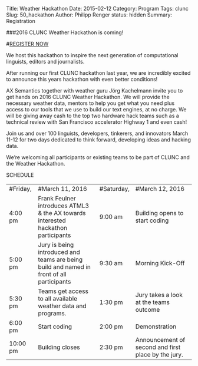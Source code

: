 Title: Weather Hackathon
Date: 2015-02-12
Category: Program
Tags: clunc
Slug: 50_hackathon
Author: Philipp Renger
status: hidden
Summary: Registration

###2016 CLUNC Weather Hackathon is coming!

#[REGISTER NOW](https://www.eventbrite.com/e/clunc-weather-hackathon-tickets-21003383686)

We host this hackathon to inspire the next generation of computational linguists, editors and journalists.

After running our first CLUNC hackathon last year, we are incredibly excited to announce this years hackathon with even better conditions!

AX Semantics together with weather guru Jörg Kachelmann invite you to get hands on 2016 CLUNC Weather Hackathon. We will provide  the necessary weather data, mentors to help you get what you need plus access to our tools that we use to build our text engines, at no charge. We will be giving away cash to the top two hardware hack teams such as a technical review with San Francisco accelerator Highway 1 and even cash!

Join us and over 100 linguists, developers, tinkerers, and innovators March 11-12 for two days dedicated to think forward, developing ideas and hacking data.

We’re welcoming all participants or existing teams to be part of CLUNC and the Weather Hackathon.

SCHEDULE

<table>
    <tr>
        <td>#Friday,</td>
        <td>#March 11, 2016</td>
        <td>#Saturday,</td>
        <td>#March 12, 2016</td>
    </tr>
        <tr>
        <td>4:00 pm</td>
        <td>Frank Feulner introduces ATML3 & the AX towards interested hackathon participants</td>
        <td>9:00 am</td>
        <td>Building opens to start coding</td>
    </tr>
        <tr>
        <td>5:00 pm</td>
        <td>Jury is being introduced and teams are being build and named in front of all participants</td>
        <td>9:30 am</td>
        <td>Morning Kick-Off</td>
    </tr>
        <tr>
        <td>5:30 pm</td>
        <td>Teams get access to all available weather data and programs.</td>
        <td>1:30 pm</td>
        <td>Jury takes a look at the teams outcome</td>
    </tr>
        <tr>
        <td>6:00 pm</td>
        <td>Start coding</td>
        <td>2:00 pm</td>
        <td>Demonstration</td>
    </tr>
        <tr>
        <td>10:00 pm</td>
        <td>Building closes</td>
        <td>2:30 pm</td>
        <td>Announcement of second and first place by the jury.</td>
    </tr>
</table>
